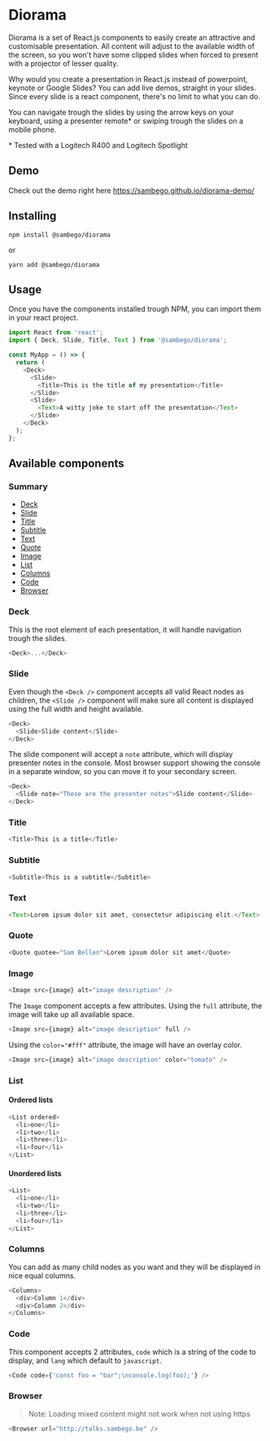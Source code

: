 # Diorama

Diorama is a set of React.js components to easily create an attractive and customisable presentation. All content will adjust to the available width of the screen, so you won't have some clipped slides when forced to present with a projector of lesser quality.

Why would you create a presentation in React.js instead of powerpoint, keynote or Google Slides? You can add live demos, straight in your slides. Since every slide is a react component, there's no limit to what you can do.

You can navigate trough the slides by using the arrow keys on your keyboard, using a presenter remote\* or swiping trough the slides on a mobile phone.

\* Tested with a Logitech R400 and Logitech Spotlight

## Demo

Check out the demo right here https://sambego.github.io/diorama-demo/

## Installing

```
npm install @sambego/diorama
```

or

```
yarn add @sambego/diorama
```

## Usage

Once you have the components installed trough NPM, you can import them in your react project.

```javascript
import React from 'react';
import { Deck, Slide, Title, Text } from '@sambego/diorama';

const MyApp = () => {
  return (
    <Deck>
      <Slide>
        <Title>This is the title of my presentation</Title>
      </Slide>
      <Slide>
        <Text>A witty joke to start off the presentation</Text>
      </Slide>
    </Deck>
  );
};
```

## Available components

### Summary

- [Deck](#deck)
- [Slide](#slide)
- [Title](#title)
- [Subtitle](#subtitle)
- [Text](#text)
- [Quote](#quote)
- [Image](#image)
- [List](#list)
- [Columns](#columns)
- [Code](#code)
- [Browser](#browser)

### Deck

This is the root element of each presentation, it will handle navigation trough the slides.

```javascript
<Deck>...</Deck>
```

### Slide

Even though the `<Deck />` component accepts all valid React nodes as children, the `<Slide />` component will make sure all content is displayed using the full width and height available.

```javascript
<Deck>
  <Slide>Slide content</Slide>
</Deck>
```

The slide component will accept a `note` attribute, which will display presenter notes in the console. Most browser support showing the console in a separate window, so you can move it to your secondary screen.

```javascript
<Deck>
  <Slide note="These are the presenter notes">Slide content</Slide>
</Deck>
```

### Title

```javascript
<Title>This is a title</Title>
```

### Subtitle

```javascript
<Subtitle>This is a subtitle</Subtitle>
```

### Text

```javascript
<Text>Lorem ipsum dolor sit amet, consectetur adipiscing elit.</Text>
```

### Quote

```javascript
<Quote quotee="Sam Bellen">Lorem ipsum dolor sit amet</Quote>
```

### Image

```javascript
<Image src={image} alt="image description" />
```

The `Image` component accepts a few attributes.
Using the `full` attribute, the image will take up all available space.

```javascript
<Image src={image} alt="image description" full />
```

Using the `color="#fff"` attribute, the image will have an overlay color.

```javascript
<Image src={image} alt="image description" color="tomato" />
```

### List

#### Ordered lists

```javascript
<List ordered>
  <li>one</li>
  <li>two</li>
  <li>three</li>
  <li>four</li>
</List>
```

#### Unordered lists

```javascript
<List>
  <li>one</li>
  <li>two</li>
  <li>three</li>
  <li>four</li>
</List>
```

### Columns

You can add as many child nodes as you want and they will be displayed in nice equal columns.

```javascript
<Columns>
  <div>Column 1</div>
  <div>Column 2</div>
</Columns>
```

### Code

This component accepts 2 attributes, `code` which is a string of the code to display, and `lang` which default to `javascript`.

```javascript
<Code code={'const foo = "bar";\nconsole.log(foo);'} />
```

### Browser

> Note: Loading mixed content might not work when not using https

```javascript
<Browser url="http://talks.sambego.be" />
```
